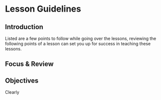 # Lesson Guidelines

## Introduction
Listed are a few points to follow while going over the lessons, reviewing the following points of a lesson can set you up for success in teaching these lessons.

## Focus & Review

## Objectives
Clearly 
